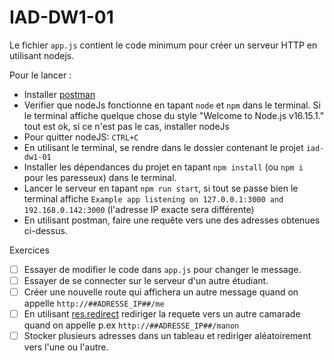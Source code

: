 # IAD-DW1-01

Le fichier `app.js` contient le code minimum pour créer un serveur HTTP en utilisant nodejs.

Pour le lancer :
* Installer [postman](https://www.postman.com/)
* Verifier que nodeJs fonctionne en tapant `node` et `npm` dans le terminal. Si le terminal affiche quelque chose du style "Welcome to Node.js v16.15.1." tout est ok, si ce n'est pas le cas, installer nodeJs
* Pour quitter nodeJS: `CTRL+C`
* En utilisant le terminal, se rendre dans le dossier contenant le projet `iad-dw1-01`
* Installer les dépendances du projet en tapant `npm install` (ou `npm i` pour les paresseux) dans le terminal.
* Lancer le serveur en tapant `npm run start`, si tout se passe bien le terminal affiche `Example app listening on 127.0.0.1:3000 and 192.168.0.142:3000` (l'adresse IP exacte sera différente)
* En utilisant postman, faire une requête vers une des adresses obtenues ci-dessus.

Exercices
-[ ] Essayer de modifier le code dans `app.js` pour changer le message.
-[ ] Essayer de se connecter sur le serveur d'un autre étudiant.
-[ ] Créer une nouvelle route qui affichera un autre message quand on appelle `http://##ADRESSE_IP##/me`
-[ ] En utilisant [res.redirect](http://expressjs.com/en/4x/api.html#res.redirect) rediriger la requete vers un autre camarade quand on appelle p.ex `http://##ADRESSE_IP##/manon`
-[ ] Stocker plusieurs adresses dans un tableau et rediriger aléatoirement vers l'une ou l'autre.
